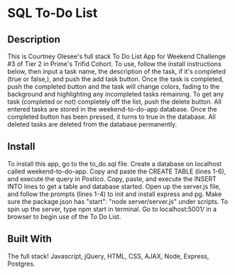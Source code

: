 # SQL To-Do List

## Description

This is Courtney Olesee's full stack To Do List App for Weekend Challenge #3 of Tier 2 in Prime's Trifid Cohort. To use, follow the install instructions below, then input a task name, the description of the task, if it's completed (true or false,), and push the add task button. Once the task is completed, push the completed button and the task will change colors, fading to the background and highlighting any incompleted tasks remaining. To get any task (completed or not) completely off the list, push the delete button. All entered tasks are stored in the weekend-to-do-app database. Once the completed button has been pressed, it turns to true in the database. All deleted tasks are deleted from the database permanently. 

## Install

To install this app, go to the to_do.sql file. Create a database on localhost called weekend-to-do-app. Copy and paste the CREATE TABLE (lines 1-6), and execute the query in Postico. Copy, paste, and execute the INSERT INTO lines to get a table and database started. Open up the server.js file, and follow the prompts (lines 1-4) to init and install express and pg. Make sure the package.json has "start": "node server/server.js" under scripts. To spin up the server, type npm start in terminal. Go to localhost:5001/ in a browser to begin use of the To Do List. 

## Built With

The full stack! Javascript, jQuery, HTML, CSS, AJAX, Node, Express, Postgres.
